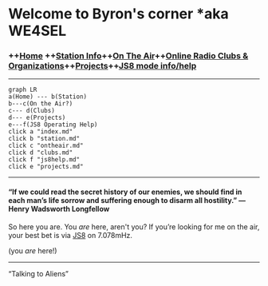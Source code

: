 # Welcome to Byron's corner *aka WE4SEL
### ++[Home](index.md) ++[Station Info](station.md)++[On The Air](ontheair.md)++[Online Radio Clubs & Organizations](clubs.md)++[Projects](projects.md)++[JS8 mode info/help](js8help.md)
---
```mermaid
graph LR
a(Home) --- b(Station)
b---c(On the Air?)
c--- d(Clubs) 
d--- e(Projects)
e---f(JS8 Operating Help)
click a "index.md"
click b "station.md"
click c "ontheair.md"
click d "clubs.md"
click f "js8help.md"
click e "projects.md"
```
---
#### “If we could read the secret history of our enemies, we should find in each man’s life sorrow and suffering enough to disarm all hostility.” ― Henry Wadsworth Longfellow
So here you are. You  _are_  here, aren't you? If you’re looking for me on the air, your best bet is via  [JS8](http://js8call.com/)  on 7.078mHz.

(you  _are_  here!)

---

“Talking to Aliens” 

<!--stackedit_data:
eyJoaXN0b3J5IjpbMTM2NzkyNDgzOCw0MjAwNzk1MTIsMTM3Nj
EzMzc5OSwtMTY3Mjk2MDcyOSwtMTY4MTI3ODU5NV19
-->